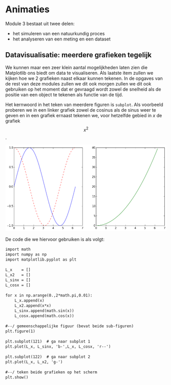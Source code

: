 # Animaties

Module 3 bestaat uit twee delen:

- het simuleren van een natuurkundig proces 
- het analyseren van een meting en een dataset

## Datavisualisatie: meerdere grafieken tegelijk
   
We kunnen maar een zeer klein aantal mogelijkheden laten zien die Matplotlib
ons biedt om data te visualiseren. Als laatste item zullen we kijken hoe we 2
grafieken naast elkaar kunnen tekenen. In de opgaves van de rest van deze
modules zullen we dit ook morgen zullen we dit ook gebruiken op het moment dat
er gevraagd wordt zowel de snelheid als de positie van een object te tekenen
als functie van de tijd.

Het kernwoord in het teken van meerdere figuren is `subplot`. Als voorbeeld
proberen we in een linker grafiek zowel de cosinus als de sinus weer te geven
en in een grafiek ernaast tekenen we, voor hetzelfde gebied in *x* de grafiek
$$x^2$$.

![](DubbelGrafiekExample.png)

De code die we hiervoor gebruiken is als volgt:

    import math
    import numpy as np
    import matplotlib.pyplot as plt

    L_x    = []
    L_x2   = []
    L_sinx = []
    L_cosx = []

    for x in np.arange(0.,2*math.pi,0.01):
        L_x.append(x)
        L_x2.append(x*x)
        L_sinx.append(math.sin(x))
        L_cosx.append(math.cos(x))

    #--/ gemeenschappelijke figuur (bevat beide sub-figuren)
    plt.figure(1)

    plt.subplot(121)  # ga naar subplot 1
    plt.plot(L_x, L_sinx, 'b-',L_x, L_cosx, 'r--')

    plt.subplot(122)  # ga naar subplot 2
    plt.plot(L_x, L_x2, 'g-')

    #--/ teken beide grafieken op het scherm
    plt.show()
